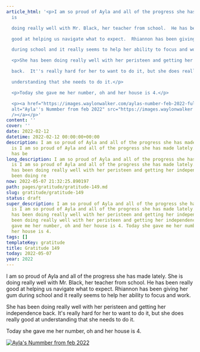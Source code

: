 ```yaml
---
article_html: '<p>I am so proud of Ayla and all of the progress she has made lately.  She
  is

  doing really well with Mr. Black, her teacher from school.  He has been really

  good at helping us navigate what to expect.  Rhiannon has been giving her gum

  during school and it really seems to help her ability to focus and work.</p>

  <p>She has been doing really well with her peristeen and getting her independence

  back.  It''s really hard for her to want to do it, but she does really good at

  understanding that she needs to do it.</p>

  <p>Today she gave me her number, oh and her house is 4.</p>

  <p><a href="https://images.waylonwalker.com/aylas-number-feb-2022-full.webp"><img
  alt="Ayla''s Nummber from feb 2022" src="https://images.waylonwalker.com/aylas-number-feb-2022.webp"
  /></a></p>'
content: ''
cover: ''
date: 2022-02-12
datetime: 2022-02-12 00:00:00+00:00
description: I am so proud of Ayla and all of the progress she has made lately.  She
  is I am so proud of Ayla and all of the progress she has made lately.  She is She
  has be
long_description: I am so proud of Ayla and all of the progress she has made lately.  She
  is I am so proud of Ayla and all of the progress she has made lately.  She is She
  has been doing really well with her peristeen and getting her independence She has
  been doing re
now: 2022-05-07 21:32:25.890197
path: pages/gratitude/gratitude-149.md
slug: gratitude/gratitude-149
status: draft
super_description: I am so proud of Ayla and all of the progress she has made lately.  She
  is I am so proud of Ayla and all of the progress she has made lately.  She is She
  has been doing really well with her peristeen and getting her independence She has
  been doing really well with her peristeen and getting her independence Today she
  gave me her number, oh and her house is 4. Today she gave me her number, oh and
  her house is 4.
tags: []
templateKey: gratitude
title: Gratitude 149
today: 2022-05-07
year: 2022
---
```


I am so proud of Ayla and all of the progress she has made lately.  She is
doing really well with Mr. Black, her teacher from school.  He has been really
good at helping us navigate what to expect.  Rhiannon has been giving her gum
during school and it really seems to help her ability to focus and work.

She has been doing really well with her peristeen and getting her independence
back.  It's really hard for her to want to do it, but she does really good at
understanding that she needs to do it.

Today she gave me her number, oh and her house is 4.

[![Ayla's Nummber from feb 2022](https://images.waylonwalker.com/aylas-number-feb-2022.webp)](https://images.waylonwalker.com/aylas-number-feb-2022-full.webp)